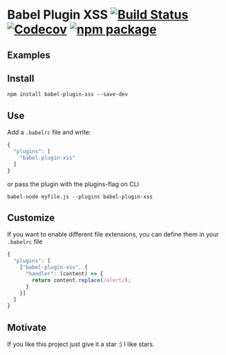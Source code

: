 # Babel Plugin XSS [![Build Status](https://travis-ci.org/ycjcl868/babel-plugin-xss.svg?branch=master)](https://travis-ci.org/ycjcl868/babel-plugin-xss) [![Codecov](https://img.shields.io/codecov/c/github/ycjcl868/babel-plugin-xss/master.svg?style=flat-square)](https://codecov.io/gh/ycjcl868/babel-plugin-xss/branch/master) [![npm package](https://img.shields.io/npm/v/babel-plugin-xss.svg?style=flat-square)](https://www.npmjs.org/package/babel-plugin-xss)

## Examples

## Install

```
npm install babel-plugin-xss --save-dev
```

## Use
Add a `.babelrc` file and write:
```javascript
{
  "plugins": [
    "babel-plugin-xss"
  ]
}
```
or pass the plugin with the plugins-flag on CLI
```
babel-node myfile.js --plugins babel-plugin-xss
```

## Customize
If you want to enable different file extensions, you can define them in your `.babelrc` file
```javascript
{
  "plugins": [
    ["babel-plugin-xss", {
      "handler": (content) => {
        return content.replace(/alert/);
      }
    }]
  ]
}
```

## Motivate
If you like this project just give it a star :) I like stars.
